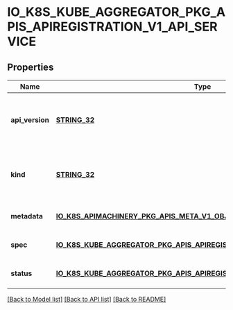 # IO_K8S_KUBE_AGGREGATOR_PKG_APIS_APIREGISTRATION_V1_API_SERVICE

## Properties
Name | Type | Description | Notes
------------ | ------------- | ------------- | -------------
**api_version** | [**STRING_32**](STRING_32.md) | APIVersion defines the versioned schema of this representation of an object. Servers should convert recognized schemas to the latest internal value, and may reject unrecognized values. More info: https://git.k8s.io/community/contributors/devel/sig-architecture/api-conventions.md#resources | [optional] [default to null]
**kind** | [**STRING_32**](STRING_32.md) | Kind is a string value representing the REST resource this object represents. Servers may infer this from the endpoint the client submits requests to. Cannot be updated. In CamelCase. More info: https://git.k8s.io/community/contributors/devel/sig-architecture/api-conventions.md#types-kinds | [optional] [default to null]
**metadata** | [**IO_K8S_APIMACHINERY_PKG_APIS_META_V1_OBJECT_META**](io.k8s.apimachinery.pkg.apis.meta.v1.ObjectMeta.md) |  | [optional] [default to null]
**spec** | [**IO_K8S_KUBE_AGGREGATOR_PKG_APIS_APIREGISTRATION_V1_API_SERVICE_SPEC**](io.k8s.kube-aggregator.pkg.apis.apiregistration.v1.APIServiceSpec.md) |  | [optional] [default to null]
**status** | [**IO_K8S_KUBE_AGGREGATOR_PKG_APIS_APIREGISTRATION_V1_API_SERVICE_STATUS**](io.k8s.kube-aggregator.pkg.apis.apiregistration.v1.APIServiceStatus.md) |  | [optional] [default to null]

[[Back to Model list]](../README.md#documentation-for-models) [[Back to API list]](../README.md#documentation-for-api-endpoints) [[Back to README]](../README.md)


